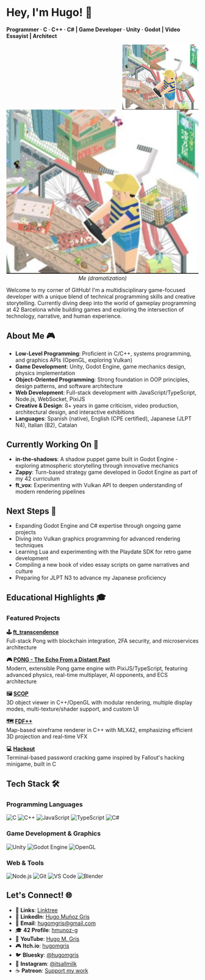 # Hey, I'm Hugo! 👋

**Programmer · C · C++ · C# | Game Developer · Unity · Godot | Video Essayist | Architect**

<img src="ppic.png" alt="Me (dramatization)" width="200" align="right">

<div align="center">
  <img src="ppic.png" alt="Me (dramatization)">
  <br>
  <em>Me (dramatization)</em>
</div>

Welcome to my corner of GitHub! I'm a multidisciplinary game-focused developer with a unique blend of technical programming skills and creative storytelling. Currently diving deep into the world of gameplay programming at 42 Barcelona while building games and exploring the intersection of technology, narrative, and human experience.

## About Me 🎮

- **Low-Level Programming**: Proficient in C/C++, systems programming, and graphics APIs (OpenGL, exploring Vulkan)
- **Game Development**: Unity, Godot Engine, game mechanics design, physics implementation
- **Object-Oriented Programming**: Strong foundation in OOP principles, design patterns, and software architecture
- **Web Development**: Full-stack development with JavaScript/TypeScript, Node.js, WebSocket, PixiJS
- **Creative & Design**: 8+ years in game criticism, video production, architectural design, and interactive exhibitions
- **Languages**: Spanish (native), English (CPE certified), Japanese (JLPT N4), Italian (B2), Catalan

## Currently Working On 🚧

- **in-the-shadows**: A shadow puppet game built in Godot Engine - exploring atmospheric storytelling through innovative mechanics
- **Zappy**: Turn-based strategy game developed in Godot Engine as part of my 42 curriculum
- **ft_vox**: Experimenting with Vulkan API to deepen understanding of modern rendering pipelines

## Next Steps 🎯

- Expanding Godot Engine and C# expertise through ongoing game projects
- Diving into Vulkan graphics programming for advanced rendering techniques
- Learning Lua and experimenting with the Playdate SDK for retro game development
- Compiling a new book of video essay scripts on game narratives and culture
- Preparing for JLPT N3 to advance my Japanese proficiency

## Educational Highlights 🎓

### Featured Projects

**🕹️ [ft_transcendence](https://github.com/hugomgris/ft_transcendence)**  
Full-stack Pong with blockchain integration, 2FA security, and microservices architecture

**🎮 [PONG - The Echo From a Distant Past](https://github.com/hugomgris/pong)**  
Modern, extensible Pong game engine with PixiJS/TypeScript, featuring advanced physics, real-time multiplayer, AI opponents, and ECS architecture

**🖼️ [SCOP](https://github.com/hugomgris/scop)**  
3D object viewer in C++/OpenGL with modular rendering, multiple display modes, multi-texture/shader support, and custom UI

**🗺️ [FDF++](https://github.com/hugomgris/FDFPP)**  
Map-based wireframe renderer in C++ with MLX42, emphasizing efficient 3D projection and real-time VFX

**💻 [Hackout](https://github.com/hugomgris/Hackout)**  
Terminal-based password cracking game inspired by Fallout's hacking minigame, built in C

## Tech Stack 🛠️

### Programming Languages
![C](https://img.shields.io/badge/C-00599C?style=for-the-badge&logo=c&logoColor=white)
![C++](https://img.shields.io/badge/C%2B%2B-00599C?style=for-the-badge&logo=c%2B%2B&logoColor=white)
![JavaScript](https://img.shields.io/badge/JavaScript-F7DF1E?style=for-the-badge&logo=javascript&logoColor=black)
![TypeScript](https://img.shields.io/badge/TypeScript-007ACC?style=for-the-badge&logo=typescript&logoColor=white)
![C#](https://img.shields.io/badge/C%23-239120?style=for-the-badge&logo=c-sharp&logoColor=white)

### Game Development & Graphics
![Unity](https://img.shields.io/badge/Unity-100000?style=for-the-badge&logo=unity&logoColor=white)
![Godot Engine](https://img.shields.io/badge/GODOT-%23FFFFFF.svg?style=for-the-badge&logo=godot-engine)
![OpenGL](https://img.shields.io/badge/OpenGL-%23FFFFFF.svg?style=for-the-badge&logo=opengl)

### Web & Tools
![Node.js](https://img.shields.io/badge/Node.js-43853D?style=for-the-badge&logo=node.js&logoColor=white)
![Git](https://img.shields.io/badge/GIT-E44C30?style=for-the-badge&logo=git&logoColor=white)
![VS Code](https://img.shields.io/badge/Visual_Studio_Code-0078D4?style=for-the-badge&logo=visual%20studio%20code&logoColor=white)
![Blender](https://img.shields.io/badge/blender-%23F5792A.svg?style=for-the-badge&logo=blender&logoColor=white)

## Let's Connect! 🌐

- 🔗 **Links**: [Linktree](https://linktr.ee/hugomgris)
- 💼 **LinkedIn**: [Hugo Muñoz Gris](https://www.linkedin.com/in/hugo-mu%C3%B1oz-gris/?locale=en_US)
- 📧 **Email**: hugomgris@gmail.com
- 🎓 **42 Profile**: [hmunoz-g](https://profile.intra.42.fr/users/hmunoz-g)
- 🎥 **YouTube**: [Hugo M. Gris](https://www.youtube.com/c/HugoMGris)
- 🎮 **Itch.io**: [hugomgris](https://hugomgris.itch.io/)
- 🐦 **Bluesky**: [@hugomgris](https://bsky.app/profile/hugomgris.bsky.social)
- 📸 **Instagram**: [@itsallmilk](https://www.instagram.com/itsallmilk/)
- ☕ **Patreon**: [Support my work](https://www.patreon.com/c/hugomgris)

